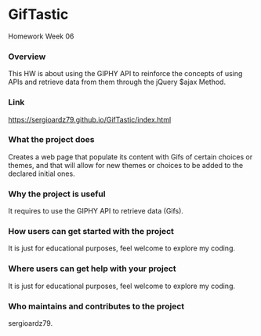 # GifTastic
Homework Week 06

### Overview
This HW is about using the GIPHY API to reinforce the concepts of using APIs and retrieve data from them through the jQuery $ajax Method.

### Link
https://sergioardz79.github.io/GifTastic/index.html

### What the project does
Creates a web page that populate its content with Gifs of certain choices or themes, and that will allow for new themes or choices to be added to the declared initial ones.

### Why the project is useful
It requires to use the GIPHY API to retrieve data (Gifs).

### How users can get started with the project
It is just for educational purposes, feel welcome to explore my coding.

### Where users can get help with your project
It is just for educational purposes, feel welcome to explore my coding.

### Who maintains and contributes to the project
sergioardz79.